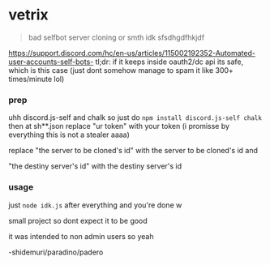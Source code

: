 # vetrix
> bad selfbot server cloning or smth idk sfsdhgdfhkjdf

https://support.discord.com/hc/en-us/articles/115002192352-Automated-user-accounts-self-bots-
tl;dr: if it keeps inside oauth2/dc api its safe, which is this case
(just dont somehow manage to spam it like 300+ times/minute lol)

### prep
uhh discord.js-self and chalk so just do
```npm install discord.js-self chalk```
then at sh**.json replace "ur token" with your token (i promisse by everything this is not a stealer aaaa)

replace "the server to be cloned's id" with the server to be cloned's id and

"the destiny server's id" with the destiny server's id

### usage
just ```node idk.js``` after everything and you're done w

small project so dont expect it to be good

it was intended to non admin users so yeah

-shidemuri/paradino/padero

